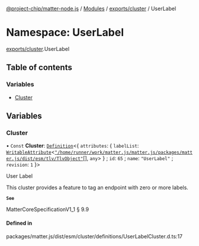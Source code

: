 [@project-chip/matter-node.js](../README.md) / [Modules](../modules.md) / [exports/cluster](exports_cluster.md) / UserLabel

# Namespace: UserLabel

[exports/cluster](exports_cluster.md).UserLabel

## Table of contents

### Variables

- [Cluster](exports_cluster.UserLabel.md#cluster)

## Variables

### Cluster

• `Const` **Cluster**: [`Definition`](exports_cluster.ClusterFactory.md#definition)\<\{ `attributes`: \{ `labelList`: [`WritableAttribute`](exports_cluster.md#writableattribute)\<[`"/home/runner/work/matter.js/matter.js/packages/matter.js/dist/esm/tlv/TlvObject"`](export._internal_.__home_runner_work_matter_js_matter_js_packages_matter_js_dist_esm_tlv_TlvObject_.md)[], `any`\>  } ; `id`: ``65`` ; `name`: ``"UserLabel"`` ; `revision`: ``1``  }\>

User Label

This cluster provides a feature to tag an endpoint with zero or more labels.

**`See`**

MatterCoreSpecificationV1_1 § 9.9

#### Defined in

packages/matter.js/dist/esm/cluster/definitions/UserLabelCluster.d.ts:17
